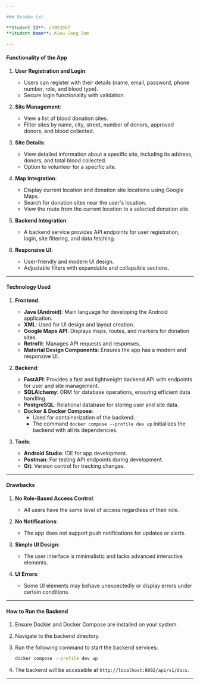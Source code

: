 ```yaml
---

### Readme.txt

**Student ID**: s3922087
**Student Name**: Kieu Cong Tam

---
```


#### **Functionality of the App**
1. **User Registration and Login**:
    - Users can register with their details (name, email, password, phone number, role, and blood type).
    - Secure login functionality with validation.

2. **Site Management**:
    - View a list of blood donation sites.
    - Filter sites by name, city, street, number of donors, approved donors, and blood collected.

3. **Site Details**:
    - View detailed information about a specific site, including its address, donors, and total blood collected.
    - Option to volunteer for a specific site.

4. **Map Integration**:
    - Display current location and donation site locations using Google Maps.
    - Search for donation sites near the user's location.
    - View the route from the current location to a selected donation site.

5. **Backend Integration**:
    - A backend service provides API endpoints for user registration, login, site filtering, and data fetching.

6. **Responsive UI**:
    - User-friendly and modern UI design.
    - Adjustable filters with expandable and collapsible sections.

---

#### **Technology Used**
1. **Frontend**:
    - **Java (Android)**: Main language for developing the Android application.
    - **XML**: Used for UI design and layout creation.
    - **Google Maps API**: Displays maps, routes, and markers for donation sites.
    - **Retrofit**: Manages API requests and responses.
    - **Material Design Components**: Ensures the app has a modern and responsive UI.

2. **Backend**:
    - **FastAPI**: Provides a fast and lightweight backend API with endpoints for user and site management.
    - **SQLAlchemy**: ORM for database operations, ensuring efficient data handling.
    - **PostgreSQL**: Relational database for storing user and site data.
    - **Docker & Docker Compose**:
        - Used for containerization of the backend.
        - The command `docker compose --profile dev up` initializes the backend with all its dependencies.

3. **Tools**:
    - **Android Studio**: IDE for app development.
    - **Postman**: For testing API endpoints during development.
    - **Git**: Version control for tracking changes.

---

#### **Drawbacks**
1. **No Role-Based Access Control**:
   - All users have the same level of access regardless of their role.

2. **No Notifications**:
   - The app does not support push notifications for updates or alerts.

3. **Simple UI Design**:
   - The user interface is minimalistic and lacks advanced interactive elements.

4. **UI Errors**:
   - Some UI elements may behave unexpectedly or display errors under certain conditions.

---

#### **How to Run the Backend**
1. Ensure Docker and Docker Compose are installed on your system.
2. Navigate to the backend directory.
3. Run the following command to start the backend services:
   ```bash
   docker compose --profile dev up
   ```

4. The backend will be accessible at `http://localhost:8002/api/v1/docs`.

---